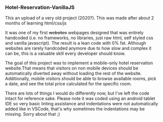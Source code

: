 ### Hotel-Reservation-VanillaJS

This an upload of a very old project (2020?). This was made after about 2 months of learning html/css/js

It was one of my first ~~websites~~ webpages designed that was entirely handcoded (i.e. no frameworks, no libraries, just raw html, self styled css and vanilla javascript). The result is a lean code with 0% fat. Although websites are rarely handcoded anymore due to how slow and complex it can be, this is a valuable skill every developer should know.

The goal of this project was to implement a mobile-only hotel reservation website.That means that visitors on non mobile devices should be automatically diverted away without loading the rest of the website. Additionally, mobile visitors should be able to browse available rooms, pick a date, and see the total price calculated for the specific room.

There are lots of things I would do differently now, but I've left the code intact for reference sake. Please note it was coded using an android tablet IDE so very basic linting assistance and indentations were not automatically added like in VSCode, that's why sometimes the indentations may be missing. Sorry about that ;)
